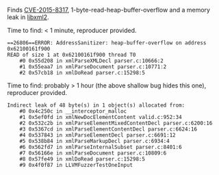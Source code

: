 Finds [CVE-2015-8317](https://access.redhat.com/security/cve/cve-2015-8317),
1-byte-read-heap-buffer-overflow and a memory leak in [libxml2](http://xmlsoft.org/).

Time to find: < 1 minute, reproducer provided.
```
==26806==ERROR: AddressSanitizer: heap-buffer-overflow on address 0x62100161f900
READ of size 1 at 0x62100161f900 thread T0
    #0 0x55d208 in xmlParseXMLDecl parser.c:10666:2
    #1 0x55eaa7 in xmlParseDocument parser.c:10771:2
    #2 0x57cb18 in xmlDoRead parser.c:15298:5
```

Time to find: probably > 1 hour (the above shallow bug hides this one), reproducer provided.

```
Indirect leak of 48 byte(s) in 1 object(s) allocated from:
    #0 0x4c250c in __interceptor_malloc
    #1 0x5ef0fd in xmlNewDocElementContent valid.c:952:34
    #2 0x532c2b in xmlParseElementMixedContentDecl parser.c:6200:16
    #3 0x5367cd in xmlParseElementContentDecl parser.c:6624:16
    #4 0x537843 in xmlParseElementDecl parser.c:6691:12
    #5 0x538b84 in xmlParseMarkupDecl parser.c:6934:4
    #6 0x562fd7 in xmlParseInternalSubset parser.c:8401:6
    #7 0x56166e in xmlParseDocument parser.c:10809:6
    #8 0x57fe49 in xmlDoRead parser.c:15298:5
    #9 0x4f0f87 in LLVMFuzzerTestOneInput
```
